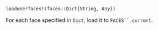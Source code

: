 ```
loaduserfaces!(faces::Dict{String, Any})
```

For each face specified in `Dict`, load it to `FACES``.current`.
